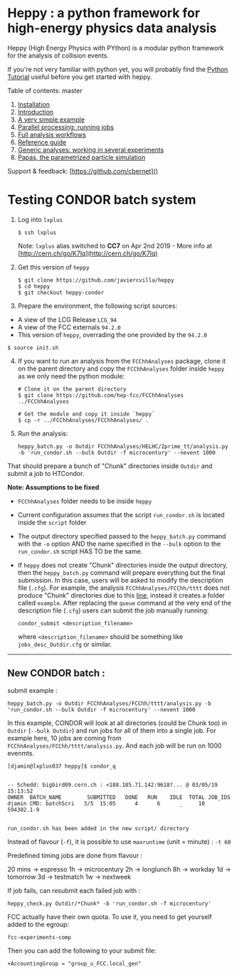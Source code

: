 Heppy : a python framework for high-energy physics data analysis
================================================================

Heppy (High Energy Physics with PYthon) is a modular python framework for the analysis of collision events.

If you're not very familiar with python yet, you will probably find the [Python Tutorial](https://docs.python.org/2.7/tutorial/) useful before you get started with heppy.

Table of contents:
master
1. [Installation](doc/Heppy_-_Installation_Instructions.md)
1. [Introduction](doc/Heppy_-_Introduction.md)
1. [A very simple example](doc/Heppy_-_a_very_simple_example.md)
1. [Parallel processing: running jobs](doc/Heppy_-_Parallel_Processing.md)
1. [Full analysis workflows](doc/Heppy_-_Full_analysis_workflows.md)
1. [Reference guide](http://fcc-support-heppy.web.cern.ch/fcc-support-heppy/)
1. [Generic analyses: working in several experiments](doc/particles.md)
1. [Papas, the parametrized particle simulation](doc/papas_-_The_PArametrized_PArticle_Simulation.md)

Support & feedback: [https://github.com/cbernet]()

Testing CONDOR batch system
===========================

1. Log into `lxplus`

   ```
   $ ssh lxplus
   ```

   Note: `lxplus` alias switched to **CC7** on Apr 2nd 2019 - More info at [http://cern.ch/go/K7lq](http://cern.ch/go/K7lq)

2. Get this version of `heppy`

   ```
   $ git clone https://github.com/javiercvilla/heppy
   $ cd heppy
   $ git checkout heppy-condor
   ```

3. Prepare the environment, the following script sources:

  - A view of the LCG Release `LCG_94`
  - A view of the FCC externals `94.2.0`
  - This version of `heppy`, overrading the one provided by the `94.2.0`

   ```
   $ source init.sh
   ```

4. If you want to run an analysis from the `FCChhAnalyses` package, clone it on the parent directory and copy the `FCChhAnalyses` folder inside `heppy` as we only need the python module:

   ```
   # Clone it on the parent directory
   $ git clone https://github.com/hep-fcc/FCChhAnalyses ../FCChhAnalyses

   # Get the module and copy it inside `heppy`
   $ cp -r ../FCChhAnalyses/FCChhAnalyses/ .
   ```

5. Run the analysis:

   ```
   heppy_batch.py -o Outdir FCChhAnalyses/HELHC/Zprime_tt/analysis.py -b 'run_condor.sh --bulk Outdir -f microcentury' --nevent 1000
   ```

That should prepare a bunch of "Chunk" directories inside `Outdir` and submit a job to HTCondor.

**Note: Assumptions to be fixed**

- `FCChhAnalyses` folder needs to be inside `heppy`
- Current configuration assumes that the script `run_condor.sh` is located inside the `script` folder
- The output directory specified passed to the `heppy_batch.py` command with the `-o` option AND the name specified in the `--bulk` option to the `run_condor.sh` script HAS TO be the same.
- If `heppy` does not create "Chunk" directories inside the output directory, then the `heppy_batch.py` command will prepare everything but the final submission. In this case, users will be asked to modify the description file (`.cfg`). For example, the analysis `FCChhAnalyses/FCChh/tttt` does not produce "Chunk" directories due to this [line](https://github.com/HEP-FCC/FCChhAnalyses/blob/master/FCChhAnalyses/FCChh/tttt/analysis.py#L77), instead it creates a folder called `example`. After replacing the `queue` command at the very end of the description file (`.cfg`) users can submit the job manually running:

   ```
   condor_submit <description_filename>
   ```

   where `<description_filename>` should be something like `jobs_desc_Outdir.cfg` or similar.


------------------


New CONDOR batch :
-----------------
submit example :

```
heppy_batch.py -o Outdir FCChhAnalyses/FCChh/tttt/analysis.py -b 'run_condor.sh --bulk Outdir -f microcentury' --nevent 1000
```

In this example, CONDOR will look at all directories (could be Chunk too) in `Outdir` (`--bulk Outdir`) and run jobs for all of them into a single job. For example here, 10 jobs are coming from `FCChhAnalyses/FCChh/tttt/analysis.py`. And each job will be run on 1000 evenmts.

```
[djamin@lxplus037 heppy]$ condor_q


-- Schedd: bigbird09.cern.ch : <188.185.71.142:9618?... @ 03/05/19 15:13:52
OWNER  BATCH_NAME        SUBMITTED   DONE   RUN    IDLE  TOTAL JOB_IDS
djamin CMD: batchScri   3/5  15:05      4      6      _     10 594302.1-9


run_condor.sh has been added in the new script/ directory
```

Instead of flavour (`-f`), it is possible to use `maxruntime` (unit = minute) : `-t 60`

Predefined timing jobs are done from flavour :

 20 mins -> espresso
 1h -> microcentury
 2h -> longlunch
 8h -> workday
 1d -> tomorrow
 3d -> testmatch
 1w -> nextweek

If job fails, can resubmit each failed job with :

```
heppy_check.py Outdir/*Chunk* -b 'run_condor.sh -f microcentury'
```

FCC actually have their own quota. To use it, you need to get yourself added to the egroup:

```
fcc-experiments-comp
```

Then you can add the following to your submit file:

```
+AccountingGroup = "group_u_FCC.local_gen"
```
